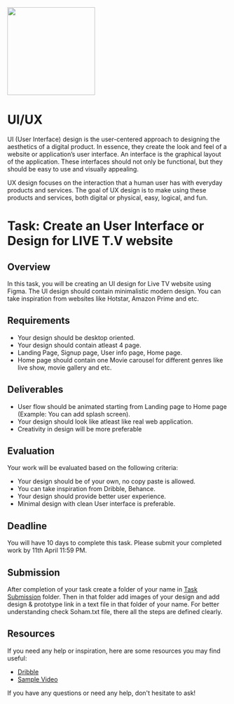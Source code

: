 <img src="https://github.com/EnigmaVSSUT/Induction-2023-2nd-year/blob/main/ui-ux/assets/uiux.gif" width="200">

# UI/UX

UI (User Interface) design is the user-centered approach to designing the aesthetics of a digital product. In essence, they create the look and feel of a website or application’s user interface. An interface is the graphical layout of the application. These interfaces should not only be functional, but they should be easy to use and visually appealing.

UX design focuses on the interaction that a human user has with everyday products and services. The goal of UX design is to make using these products and services, both digital or physical, easy, logical, and fun.

# Task: Create an User Interface or Design for LIVE T.V website 

## Overview

In this task, you will be creating an UI design for Live TV website using Figma. The UI design should contain minimalistic modern design. You can take inspiration from websites like Hotstar, Amazon Prime and etc.

## Requirements

- Your design should be desktop oriented.
- Your design should contain atleast 4 page.
- Landing Page, Signup page, User info page, Home page.
- Home page should contain one Movie carousel for different genres like live show, movie gallery and etc.


## Deliverables

- User flow should be animated starting from Landing page to Home page (Example: You can add splash screen).
- Your design should look like atleast like real web application.
- Creativity in design will be more preferable

## Evaluation

Your work will be evaluated based on the following criteria:

- Your design should be of your own, no copy paste is allowed.
- You can take inspiration from Dribble, Behance.
- Your design should provide better user experience.
- Minimal design with clean User interface is preferable.

## Deadline

You will have 10 days to complete this task. Please submit your completed work by 11th April 11:59 PM.

## Submission

After completion of your task create a folder of your name in [Task Submission](https://github.com/EnigmaVSSUT/Induction-2023-2nd-year-and-MCA/tree/main/ui-ux/Task%20Submission) folder. Then in that folder add images of your design and add design & prototype link in a text file in that folder of your name. For better understanding check Soham.txt file, there all the steps are defined clearly.

## Resources

If you need any help or inspiration, here are some resources you may find useful:

- [Dribble](https://dribbble.com/tags/live_tv)
- [Sample Video](https://youtu.be/KfgS6zCTMrA)

If you have any questions or need any help, don't hesitate to ask!








